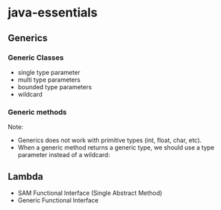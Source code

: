 # java-essentials

## Generics
### Generic Classes
- single type parameter
- multi type parameters
- bounded type parameters
- wildcard
### Generic methods

Note:
- Generics does not work with primitive types (int, float, char, etc).
- When a generic method returns a generic type, we should use a type parameter instead of a wildcard:

## Lambda
- SAM Functional Interface (Single Abstract Method)
- Generic Functional Interface